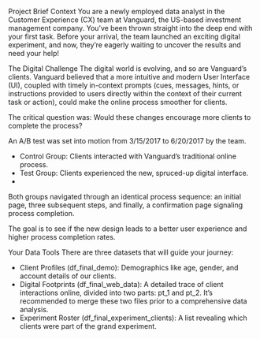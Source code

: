 Project Brief
Context
You are a newly employed data analyst in the Customer Experience (CX) team at Vanguard, the US-based investment management company. You’ve been thrown straight into the deep end with your first task. Before your arrival, the team launched an exciting digital experiment, and now, they’re eagerly waiting to uncover the results and need your help!

The Digital Challenge
The digital world is evolving, and so are Vanguard’s clients. Vanguard believed that a more intuitive and modern User Interface (UI), coupled with timely in-context prompts (cues, messages, hints, or instructions provided to users directly within the context of their current task or action), could make the online process smoother for clients. 

The critical question was: Would these changes encourage more clients to complete the process?


An A/B test was set into motion from 3/15/2017 to 6/20/2017 by the team.

- Control Group: Clients interacted with Vanguard’s traditional online process.
- Test Group: Clients experienced the new, spruced-up digital interface.
- 
Both groups navigated through an identical process sequence: an initial page, three subsequent steps, and finally, a confirmation page signaling process completion.

The goal is to see if the new design leads to a better user experience and higher process completion rates.


Your Data Tools
There are three datasets that will guide your journey:

- Client Profiles (df_final_demo): Demographics like age, gender, and account details of our clients.
- Digital Footprints (df_final_web_data): A detailed trace of client interactions online, divided into two parts: pt_1 and pt_2. It’s recommended to merge these two files prior to a comprehensive data analysis.
- Experiment Roster (df_final_experiment_clients): A list revealing which clients were part of the grand experiment.